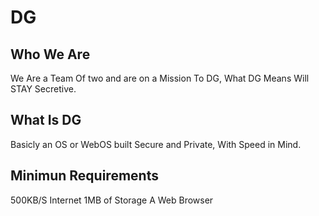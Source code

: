 # DG
## Who We Are
We Are a Team Of two and are on a Mission To DG,
What DG Means Will STAY Secretive.
## What Is DG 
Basicly an OS or WebOS built Secure and Private, With Speed in Mind.
## Minimun Requirements
500KB/S Internet
1MB of Storage
A Web Browser
